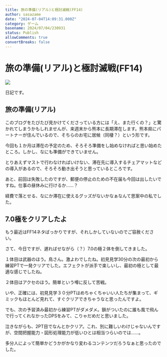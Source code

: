 ```yaml
---
title: 旅の準備(リアル)と極討滅戦(FF14)
author: sasazame
date: "2024-07-04T14:09:31.000Z"
category: ゲーム
basename: 2024/07/04/230931
status: Publish
allowComments: true
convertBreaks: false
---
```

# 旅の準備(リアル)と極討滅戦(FF14)

![](https://cdn-ak.f.st-hatena.com/images/fotolife/s/sasazame/20230908/20230908202155.png)

日記です。

<!-- Extended Body -->

## 旅の準備(リアル)

このブログをたびたび見かけてくださっている方には「え、また行くの？」と驚かれてしまうかもしれませんが、来週末から熊本に長期滞在します。熊本県にパートナーが住んでいるので、そちらのお宅に居候（同棲？）という形です。

今回も１か月は滞在の予定のため、そろそろ準備をし始めなければと思い始めたところ。しかし、なにも準備ができていません。

とりあえずマストで行わなければいけない、滞在先に導入するチェアマットなどの導入があるので、そろそろ動き出そうと思っているところです。

あと、前回は失敗したのですが、郵便の停止のための不在届も今回は出したいですね。仕事の昼休みに行けるか……？

経費で落とせる、なにか滞在に使えるグッズがないかなぁなんて思案中の私でした。

## 7.0極をクリアしたよ

もう最近はFF14ネタばっかりですが、それしかしていないのでご容赦ください。

さて、今日ですが、遅ればせながら（？）7.0の極２体を倒してきました。

１体目は武器のほう。鳥さん。激よわでしたね。初見見学30分の次の最初から練習PTで一発クリアでした。エフェクトが派手で楽しいし、最初の極として最適な感じでしたね。

２体目はアクセのほう。簡単という噂に反して苦戦。

いや、正確には、初見見学３０分PTはめちゃくちゃいい人たちが集まって、ギミックもほとんど見れて、すぐクリアできちゃうなと思ったんですよ。

でも、次の予習済み最初から練習PTがダメダメ。鎖がついたのに誰も風で飛んで行ってくれなかったDPSをみて、こりゃだめだと思いました。

泣きながらも、2PT目でなんとかクリア。これ、別に難しいわけじゃないんですが、空間把握能力・図形処理能力が低いひとは相当つらいのでは……。

多分人によって簡単かどうかがかなり変わるコンテンツだろうなぁと思ったのでした。